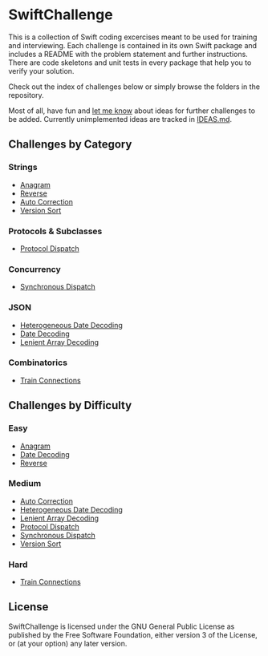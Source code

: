 SwiftChallenge
==============

This is a collection of Swift coding excercises meant to be used for training
and interviewing. Each challenge is contained in its own Swift package and
includes a README with the problem statement and further instructions. There are
code skeletons and unit tests in every package that help you to verify your
solution.

Check out the index of challenges below or simply browse the folders in the
repository.

Most of all, have fun and [let me know] about ideas for further challenges to be
added. Currently unimplemented ideas are tracked in [IDEAS.md].

Challenges by Category
----------------------

### Strings

-   [Anagram]
-   [Reverse]
-   [Auto Correction]
-   [Version Sort]

### Protocols & Subclasses

-   [Protocol Dispatch]

### Concurrency

-   [Synchronous Dispatch]

### JSON

-   [Heterogeneous Date Decoding]
-   [Date Decoding]
-   [Lenient Array Decoding]

### Combinatorics

-   [Train Connections]

Challenges by Difficulty
------------------------

### Easy

-   [Anagram]
-   [Date Decoding]
-   [Reverse]

### Medium

-   [Auto Correction]
-   [Heterogeneous Date Decoding]
-   [Lenient Array Decoding]
-   [Protocol Dispatch]
-   [Synchronous Dispatch]
-   [Version Sort]

### Hard

-   [Train Connections]

License
-------

SwiftChallenge is licensed under the GNU General Public License as published by
the Free Software Foundation, either version 3 of the License, or (at your
option) any later version.

  [let me know]: mailto:n0-0ne+swiftchallenge@mailbox.org
  [IDEAS.md]: IDEAS.md
  [Anagram]: Strings/Anagram
  [Reverse]: Strings/Reverse
  [Auto Correction]: Strings/AutoCorrection
  [Version Sort]: Strings/VersionSort
  [Protocol Dispatch]: Protocols%20&%20Subclasses/ProtocolDispatch
  [Synchronous Dispatch]: Concurrency/SynchronousDispatch
  [Heterogeneous Date Decoding]: JSON/HeterogeneousDateDecoding
  [Date Decoding]: JSON/DateDecoding
  [Lenient Array Decoding]: JSON/LenientArrayDecoding
  [Train Connections]: Combinatorics/TrainConnections
